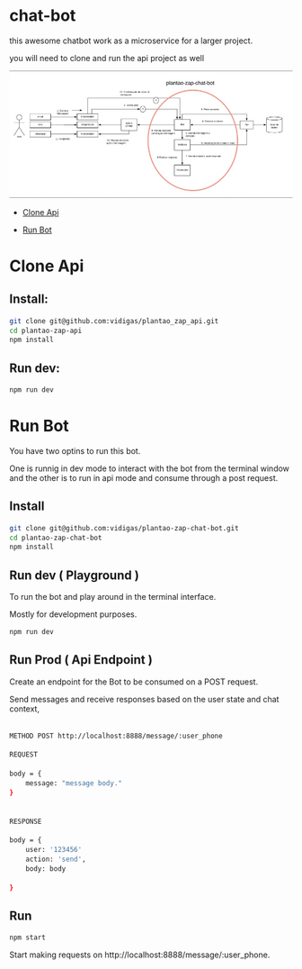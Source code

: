 # chat-bot

this awesome chatbot work as a microservice for a larger project.

you will need to clone and run the api project as well

![Alt text](/Public/plantao-zap-chat-bot.jpg?raw=true "Fluxogram")



- [Clone Api](#api)

- [Run Bot](#run-manually-(development))


# Clone Api
## Install:
```bash
git clone git@github.com:vidigas/plantao_zap_api.git
cd plantao-zap-api
npm install
```

## Run dev:
```bash
npm run dev
```


# Run Bot

You have two optins to run this bot.

One is runnig in dev mode to interact with the bot from the terminal window and
the other is to run in api mode and consume through a post request.

## Install
```bash
git clone git@github.com:vidigas/plantao-zap-chat-bot.git
cd plantao-zap-chat-bot
npm install
```

## Run dev ( Playground )

To run the bot and play around in the terminal interface.

Mostly for development purposes. 
```bash
npm run dev 
```

## Run Prod ( Api Endpoint )

Create an endpoint for the Bot to be consumed on a POST request.

Send messages and receive responses based on the user state and chat context,

```bash

METHOD POST http://localhost:8888/message/:user_phone

REQUEST

body = {
	message: "message body."
}


RESPONSE

body = { 
	user: '123456'
	action: 'send',
	body: body

}
```


## Run
```bash
npm start
```

Start making requests on http://localhost:8888/message/:user_phone.



